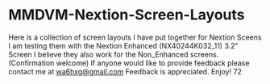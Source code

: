 # MMDVM-Nextion-Screen-Layouts
Here is a collection of screen layouts I have put together for Nextion Sceens
I am testing them with the Nextion Enhanced (NX40244K032_11) 3.2" Screen
I believe they also work for the Non_Enhanced screens. (Confirmation welcome)
If anyone would like to provide feedback please contact me at wa6hxg@gmail.com
Feedback is appreciated.
Enjoy!
72
